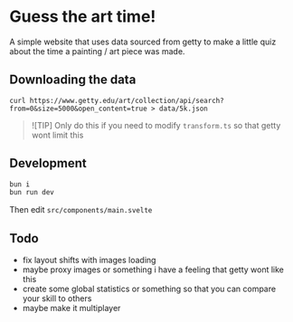 # Guess the art time!

A simple website that uses data sourced from getty to make a little quiz about the time a painting / art piece was made.

## Downloading the data

`curl https://www.getty.edu/art/collection/api/search?from=0&size=5000&open_content=true > data/5k.json`

> ![TIP]
> Only do this if you need to modify `transform.ts` so that getty wont limit this

## Development

```sh
bun i
bun run dev
```

Then edit `src/components/main.svelte`

## Todo

- fix layout shifts with images loading
- maybe proxy images or something i have a feeling that getty wont like this
- create some global statistics or something so that you can compare your skill to others
- maybe make it multiplayer
